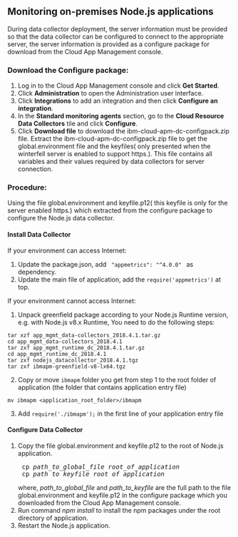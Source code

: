 ## Monitoring on-premises Node.js applications
During data collector deployment, the server information must be provided so that the data collector can be configured to connect to the appropriate server, the server information is provided as a configure package for download from the Cloud App Management console.
### Download the Configure package:
1. Log in to the Cloud App Management console and click <b>Get Started</b>.
2. Click <b>Administration</b> to open the Administration user interface.
3. Click <b>Integrations</b> to add an integration and then click <b>Configure an integration</b>.
4. In the <b>Standard monitoring agents</b> section, go to the <b>Cloud Resource Data Collectors</b> tile and click <b>Configure</b>.
5. Click <b>Download file</b> to download the ibm-cloud-apm-dc-configpack.zip file.
Extract the ibm-cloud-apm-dc-configpack.zip file to get the global.environment file and the keyfiles( only presented when the winterfell server is enabled to support https.). This file contains all variables and their values required by data collectors for server connection.

### Procedure:
Using the file global.environment and keyfile.p12( this keyfile is only for the server enabled https.) which extracted from the configure package to configure the Node.js data collector.

#### Install Data Collector  
If your environment can access Internet:
1. Update the package.json, add <code> "appmetrics": "^4.0.0" </code> as dependency.
2. Update the main file of application, add the <code>require('appmetrics')</code> at top.

If your environment cannot access Internet:  
1. Unpack greenfield package according to your Node.js Runtime version, e.g. with Node.js v8.x Runtime, You need to do the following steps:  
```
tar xzf app_mgmt_data-collectors_2018.4.1.tar.gz
cd app_mgmt_data-collectors_2018.4.1
tar zxf app_mgmt_runtime_dc_2018.4.1.tar.gz
cd app_mgmt_runtime_dc_2018.4.1
tar zxf nodejs_datacollector_2018.4.1.tgz
tar zxf ibmapm-greenfield-v8-lx64.tgz
```
2. Copy or move `ibmapm` folder you get from step 1 to the root folder of application (the folder that contains application entry file)
```
mv ibmapm <application_root_folder>/ibmapm
```
3. Add `require('./ibmapm');` in the first line of your application entry file  

#### Configure Data Collector 
1. Copy the file global.environment and keyfile.p12 to the root of Node.js application.  
    <pre>
    cp <i>path_to_global_file</i> <i>root_of_application</i>
    cp <i>path_to_keyfile</i> <i>root_of_application</i></pre>
    where, <i>path_to_global_file</i> and <i>path_to_keyfile</i> are the full path to the file global.environment and keyfile.p12 in the configure package which you downloaded from the Cloud App Management console.
2. Run command  <i>npm install</i> to install the npm packages under the root directory of application.  
3. Restart the Node.js application.  
